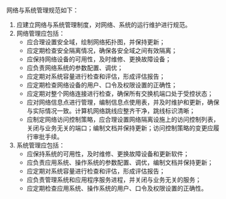 网络与系统管理规范如下：

1. 应建立网络与系统管理制度，对网络、系统的运行维护进行规范。
2. 网络管理应包括：
    - 应合理设置安全域，绘制网络拓扑图，并保持更新；
    - 应定期检查安全隔离情况，确保各安全域之间有效隔离；
    - 应保持网络设备的可用性，及时维修、更换故障设备；
    - 应负责网络系统的参数配置、调优；
    - 应定期对系统容量进行检查和评估，形成评估报告；
    - 应定期检查网络设备的用户、口令及权限设置的正确性；
    - 应定期对整个网络连接进行检查，确保所有交换机端口处于受控状态；
    - 应对网络信息点进行管理，编制信息点使用表，并及时维护和更新，确保与实际情况一致。计算机网络跳线应整齐干净，跳线标识清晰；
    - 应制定网络访问控制策略，应合理设置网络隔离设施上的访问控制列表，关闭与业务无关的端口；编制文档并保持更新；访问控制策略的变更应履行审批手续。
3. 系统管理应包括：
    - 应保持系统的可用性，及时维修、更换故障设备和更新软件；
    - 应负责应用系统、操作系统的参数配置、调优，编制文档并保持更新；
    - 应定期对系统容量进行检查和评估，形成评估报告；
    - 应负责管理系统和应用程序服务进程，并关闭与业务无关的服务；
    - 应定期检查应用系统、操作系统的用户、口令及权限设置的正确性。
